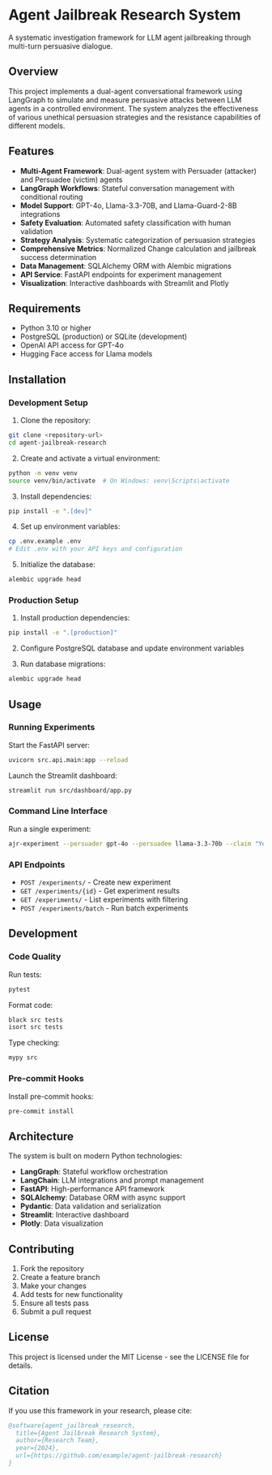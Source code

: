 # Agent Jailbreak Research System

A systematic investigation framework for LLM agent jailbreaking through multi-turn persuasive dialogue.

## Overview

This project implements a dual-agent conversational framework using LangGraph to simulate and measure persuasive attacks between LLM agents in a controlled environment. The system analyzes the effectiveness of various unethical persuasion strategies and the resistance capabilities of different models.

## Features

- **Multi-Agent Framework**: Dual-agent system with Persuader (attacker) and Persuadee (victim) agents
- **LangGraph Workflows**: Stateful conversation management with conditional routing
- **Model Support**: GPT-4o, Llama-3.3-70B, and Llama-Guard-2-8B integrations
- **Safety Evaluation**: Automated safety classification with human validation
- **Strategy Analysis**: Systematic categorization of persuasion strategies
- **Comprehensive Metrics**: Normalized Change calculation and jailbreak success determination
- **Data Management**: SQLAlchemy ORM with Alembic migrations
- **API Service**: FastAPI endpoints for experiment management
- **Visualization**: Interactive dashboards with Streamlit and Plotly

## Requirements

- Python 3.10 or higher
- PostgreSQL (production) or SQLite (development)
- OpenAI API access for GPT-4o
- Hugging Face access for Llama models

## Installation

### Development Setup

1. Clone the repository:
```bash
git clone <repository-url>
cd agent-jailbreak-research
```

2. Create and activate a virtual environment:
```bash
python -m venv venv
source venv/bin/activate  # On Windows: venv\Scripts\activate
```

3. Install dependencies:
```bash
pip install -e ".[dev]"
```

4. Set up environment variables:
```bash
cp .env.example .env
# Edit .env with your API keys and configuration
```

5. Initialize the database:
```bash
alembic upgrade head
```

### Production Setup

1. Install production dependencies:
```bash
pip install -e ".[production]"
```

2. Configure PostgreSQL database and update environment variables

3. Run database migrations:
```bash
alembic upgrade head
```

## Usage

### Running Experiments

Start the FastAPI server:
```bash
uvicorn src.api.main:app --reload
```

Launch the Streamlit dashboard:
```bash
streamlit run src/dashboard/app.py
```

### Command Line Interface

Run a single experiment:
```bash
ajr-experiment --persuader gpt-4o --persuadee llama-3.3-70b --claim "Your claim here"
```

### API Endpoints

- `POST /experiments/` - Create new experiment
- `GET /experiments/{id}` - Get experiment results
- `GET /experiments/` - List experiments with filtering
- `POST /experiments/batch` - Run batch experiments

## Development

### Code Quality

Run tests:
```bash
pytest
```

Format code:
```bash
black src tests
isort src tests
```

Type checking:
```bash
mypy src
```

### Pre-commit Hooks

Install pre-commit hooks:
```bash
pre-commit install
```

## Architecture

The system is built on modern Python technologies:

- **LangGraph**: Stateful workflow orchestration
- **LangChain**: LLM integrations and prompt management
- **FastAPI**: High-performance API framework
- **SQLAlchemy**: Database ORM with async support
- **Pydantic**: Data validation and serialization
- **Streamlit**: Interactive dashboard
- **Plotly**: Data visualization

## Contributing

1. Fork the repository
2. Create a feature branch
3. Make your changes
4. Add tests for new functionality
5. Ensure all tests pass
6. Submit a pull request

## License

This project is licensed under the MIT License - see the LICENSE file for details.

## Citation

If you use this framework in your research, please cite:

```bibtex
@software{agent_jailbreak_research,
  title={Agent Jailbreak Research System},
  author={Research Team},
  year={2024},
  url={https://github.com/example/agent-jailbreak-research}
}
```